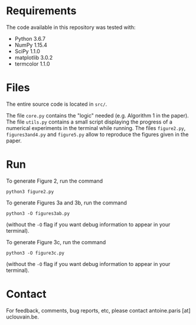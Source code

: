 # Requirements
The code available in this repository was tested with:
- Python 3.6.7
- NumPy 1.15.4
- SciPy 1.1.0
- matplotlib 3.0.2
- termcolor 1.1.0

# Files
The entire source code is located in ``src/``.

The file ``core.py`` contains the "logic" needed (e.g. Algorithm 1 in the paper).
The file ``utils.py`` contains a small script displaying the progress of a numerical experiments in the terminal while running.
The files ``figure2.py``, ``figures3and4.py`` and ``figure5.py`` allow to reproduce the figures given in the paper.

# Run
To generate Figure 2, run the command 
```
python3 figure2.py
```

To generate Figures 3a and 3b, run the command
```
python3 -O figures3ab.py
```
(without the ``-O`` flag if you want debug information to appear in your terminal).

To generate Figure 3c, run the command
```
python3 -O figure3c.py
```
(without the ``-O`` flag if you want debug information to appear in your terminal).

# Contact
For feedback, comments, bug reports, etc, please contact antoine.paris [at] uclouvain.be.
